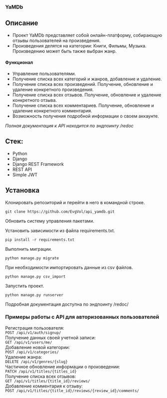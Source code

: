 ### YaMDb

## Описание

- Проект YaMDb представляет собой онлайн-платформу, собирающую отзывы пользователей на произведения.
- Произведения делятся на категории: Книги, Фильмы, Музыка. Произведению может быть также выбран жанр.

#### Функционал

- Управление пользователями.
- Получение списка всех категорий и жанров, добавление и удаление.
- Получение списка всех произведений. Получение, обновление и удаление конкретного произведения.
- Получение списка всех отзывов. Получение, обновление и удаление конкретного отзыва.  
- Получение списка всех комментариев. Получение, обновление и удаление конкретного комментария.
- Возможность получения подробной информации о своем аккаунте.

_Полная документация к API находится по эндпоинту /redoc_

## Стек:
-   Python
-   Django
-   Django REST Framework
-   REST API
-   Simple JWT

## Установка

Клонировать репозиторий и перейти в него в командной строке.
```
git clone https://github.com/EvgVol/api_yamdb.git
```

Обновить систему управления пакетами.

Установить зависимости из файла requirements.txt.
```
pip install -r requirements.txt
```

Выполнить миграции.
```
python manage.py migrate
```

При необходимости импортировать данные из csv файлов.
```
python manage.py csv_import
```

Запустить проект.
```
python manage.py runserver
```

Подробная документация доступна по эндпоинту /redoc/

### Примеры работы с API для авторизованных пользователей

Регистрация пользователя:  
``` POST /api/v1/auth/signup/ ```  
Получение данных своей учетной записи:  
``` GET /api/v1/users/me/ ```  
Добавление новой категории:  
``` POST /api/v1/categories/ ```  
Удаление жанра:  
``` DELETE /api/v1/genres/{slug} ```  
Частичное обновление информации о произведении:  
``` PATCH /api/v1/titles/{titles_id} ```  
Получение списка всех отзывов:  
``` GET /api/v1/titles/{title_id}/reviews/ ```   
Добавление комментария к отзыву:  
``` POST /api/v1/titles/{title_id}/reviews/{review_id}/comments/ ```  
